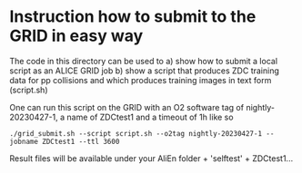 # Instruction how to submit to the GRID in easy way

The code in this directory can be used to
a) show how to submit a local script as an ALICE GRID job
b) show a script that produces ZDC training data for pp collisions and which produces
     training images in text form (script.sh)

One can run this script on the GRID with an O2 software tag of nightly-20230427-1, a name of ZDCtest1
and a timeout of 1h like so

```
./grid_submit.sh --script script.sh --o2tag nightly-20230427-1 --jobname ZDCtest1 --ttl 3600
```

Result files will be available under your AliEn folder + 'selftest' + ZDCtest1...